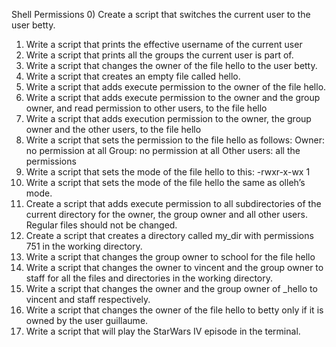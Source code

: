 Shell Permissions
0) Create a script that switches the current user to the user betty.
1) Write a script that prints the effective username of the current user
2) Write a script that prints all the groups the current user is part of.
3) Write a script that changes the owner of the file hello to the user betty.
4) Write a script that creates an empty file called hello.
5) Write a script that adds execute permission to the owner of the file hello.
6) Write a script that adds execute permission to the owner and the group owner, and read permission to other users, to the file hello
7) Write a script that adds execution permission to the owner, the group owner and the other users, to the file hello
8) Write a script that sets the permission to the file hello as follows:
Owner: no permission at all
Group: no permission at all
Other users: all the permissions
9) Write a script that sets the mode of the file hello to this:
-rwxr-x-wx 1 
10) Write a script that sets the mode of the file hello the same as olleh’s mode.
11) Create a script that adds execute permission to all subdirectories of the current directory for the owner, the group owner and all other users. Regular files should not be changed.
12) Create a script that creates a directory called my_dir with permissions 751 in the working directory.
13) Write a script that changes the group owner to school for the file hello
14) Write a script that changes the owner to vincent and the group owner to staff for all the files and directories in the working directory.
15) Write a script that changes the owner and the group owner of _hello to vincent and staff respectively.
16) Write a script that changes the owner of the file hello to betty only if it is owned by the user guillaume.
17) Write a script that will play the StarWars IV episode in the terminal.
